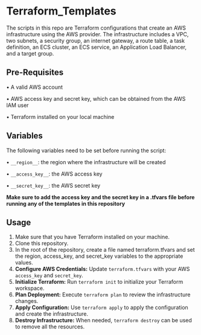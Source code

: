 # Terraform_Templates

The scripts in this repo are Terraform configurations that create an AWS infrastructure using the AWS provider. The infrastructure includes a VPC, two subnets, a security group, an internet gateway, a route table, a task definition, an ECS cluster, an ECS service, an Application Load Balancer, and a target group.

## Pre-Requisites

•	A valid AWS account

•	AWS access key and secret key, which can be obtained from the AWS IAM user

•	Terraform installed on your local machine

## Variables

The following variables need to be set before running the script:

•	`__region__`: the region where the infrastructure will be created

•	`__access_key__`: the AWS access key

•	`__secret_key__`: the AWS secret key

__Make sure to add the access key and the secret key in a .tfvars file before running any of the templates in this repository__


## Usage

1.	Make sure that you have Terraform installed on your machine.
2.	Clone this repository.
3.	In the root of the repository, create a file named terraform.tfvars and set the region, access_key, and secret_key variables to the appropriate values.
4. **Configure AWS Credentials:** Update `terraform.tfvars` with your AWS `access_key` and `secret_key`.
5. **Initialize Terraform:** Run `terraform init` to initialize your Terraform workspace.
6. **Plan Deployment:** Execute `terraform plan` to review the infrastructure changes.
7. **Apply Configuration:** Use `terraform apply` to apply the configuration and create the infrastructure.
8. **Destroy Infrastructure:** When needed, `terraform destroy` can be used to remove all the resources.


